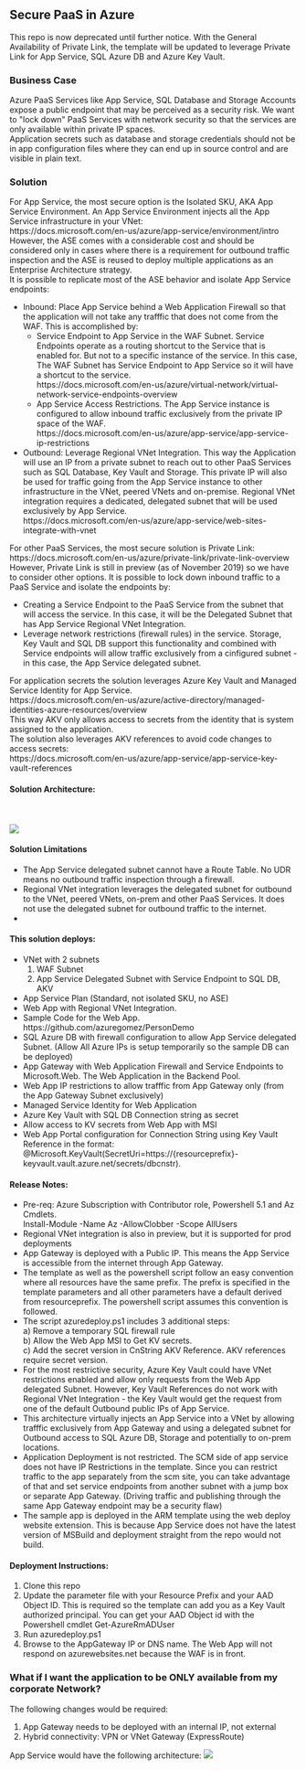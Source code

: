 <h2>Secure PaaS in Azure</h2>
This repo is now deprecated until further notice.  With the General Availability of Private Link, the template will be updated to leverage Private Link for App Service, SQL Azure DB and Azure Key Vault.
<h3>Business Case</h3>
Azure PaaS Services like App Service, SQL Database and Storage Accounts expose a public endpoint that may be perceived as a security risk.
We want to "lock down" PaaS Services with network security so that the services are only available within private IP spaces.<br>
Application secrets such as database and storage credentials should not be in app configuration files where they can end up in source control and are visible in plain text.  
<h3>Solution</h3>
For App Service, the most secure option is the Isolated SKU, AKA App Service Environment. An App Service Environment injects all the App Service infrastructure in your VNet:<br/>
https://docs.microsoft.com/en-us/azure/app-service/environment/intro<br/>
However, the ASE comes with a considerable cost and should be considered only in cases where there is a requirement for outbound traffic inspection and the ASE is reused to deploy multiple applications as an Enterprise Architecture strategy.<br/>
It is possible to replicate most of the ASE behavior and isolate App Service endpoints:
<ul>
<li>Inbound: Place App Service behind a Web Application Firewall so that the application will not take any trafffic that does not come from the WAF.  This is accomplished by:
    <ul> 
    <li>Service Endpoint to App Service in the WAF Subnet.  Service Endpoints operate as a routing shortcut to the Service that is enabled for. But not to a specific instance of the service. In this case, The WAF Subnet has Service Endpoint to App Service so it will have a shortcut to the service.<br>https://docs.microsoft.com/en-us/azure/virtual-network/virtual-network-service-endpoints-overview
    <li>App Service Access Restrictions.  The App Service instance is configured to allow inbound traffic exclusively from the private IP space of the WAF.<br>
    https://docs.microsoft.com/en-us/azure/app-service/app-service-ip-restrictions
    </ul>
<li>Outbound: Leverage Regional VNet Integration. This way the Application will use an IP from a private subnet to reach out to other PaaS Services such as SQL Database, Key Vault and Storage.  This private IP will also be used for traffic going from the App Service instance to other infrastructure in the VNet, peered VNets and on-premise.  Regional VNet integration requires a dedicated, delegated subnet that will be used exclusively by App Service.<br>
https://docs.microsoft.com/en-us/azure/app-service/web-sites-integrate-with-vnet
</ul>
For other PaaS Services, the most secure solution is Private Link:<br/>
https://docs.microsoft.com/en-us/azure/private-link/private-link-overview<br>
However, Private Link is still in preview (as of November 2019) so we have to consider other options.
It is possible to lock down inbound traffic to a PaaS Service and isolate the endpoints by:
<ul>
<li>Creating a Service Endpoint to the PaaS Service from the subnet that will access the service.  In this case, it will be the Delegated Subnet that has App Service Regional VNet Integration.
<li>Leverage network restrictions (firewall rules) in the service. Storage, Key Vault and SQL DB support this functionality and combined with Service endpoints will allow traffic exclusively from a cinfigured subnet - in this case, the App Service delegated subnet.
</ul>
For application secrets the solution leverages Azure Key Vault and Managed Service Identity for App Service.<br/>
https://docs.microsoft.com/en-us/azure/active-directory/managed-identities-azure-resources/overview<br>
This way AKV only allows access to secrets from the identity that is system assigned to the application.<br>
The solution also leverages AKV references to avoid code changes to access secrets:<br>
https://docs.microsoft.com/en-us/azure/app-service/app-service-key-vault-references
<h4>Solution Architecture:</h4>
<br/><br/>
<img src="https://storagegomez.blob.core.windows.net/public/images/securepaas-rvi.png">
<br>
<h4>Solution Limitations</h4>
<ul>
<li>The App Service delegated subnet cannot have a Route Table. No UDR means no outbound traffic inspection through a firewall. 
<li>Regional VNet integration leverages the delegated subnet for outbound to the VNet, peered VNets, on-prem and other PaaS Services. It does not use the delegated subnet for outbound traffic to the internet.
<li>
</ul>
<h4>This solution deploys:</h4>
<ul>
<li>VNet with 2 subnets
<ol>
    <li>WAF Subnet 
    <li>App Service Delegated Subnet with Service Endpoint to SQL DB, AKV
</ol>
<li>App Service Plan (Standard, not isolated SKU, no ASE)
<li>Web App with Regional VNet Integration.
<li>Sample Code for the Web App. https://github.com/azuregomez/PersonDemo
<li>SQL Azure DB with firewall configuration to allow App Service delegated Subnet. (Allow All Azure IPs is setup temporarily so the sample DB can be deployed)
<li>App Gateway with Web Application Firewall and Service Endpoints to Microsoft.Web. The Web Application in the Backend Pool.
<li>Web App IP restrictions to allow trafffic from App Gateway only (from the App Gateway Subnet exclusively)
<li>Managed Service Identity for Web Application
<li>Azure Key Vault with SQL DB Connection string as secret
<li>Allow access to KV secrets from Web App with MSI
<li>Web App Portal configuration for Connection String using Key Vault Reference in the format: @Microsoft.KeyVault(SecretUri=https://{resourceprefix}-keyvault.vault.azure.net/secrets/dbcnstr). 

</ul>
<h4>Release Notes:</h4>
<ul>
<li>Pre-req: Azure Subscription with Contributor role, Powershell 5.1 and Az Cmdlets. <br>
Install-Module -Name Az -AllowClobber -Scope AllUsers
<li>Regional VNet integration is also in preview, but it is supported for prod deployments<br>
<li>App Gateway is deployed with a Public IP. This means the App Service is accessible from the internet through App Gateway.
<li>The template as well as the powershell script follow an easy convention where all resources have the same prefix. The prefix is specified in the template parameters and all other parameters have a default derived from resourceprefix.  The powershell script assumes this convention is followed.
<li>The script azuredeploy.ps1 includes 3 additional steps: <br>a) Remove a temporary SQL firewall rule  <br>b) Allow the Web App MSI to Get KV secrets.<br> c) Add the secret version in CnString AKV Reference. AKV references require secret version.
<li>For the most restrictive security, Azure Key Vault could have VNet restrictions enabled and allow only requests from the Web App delegated Subnet.  However, Key Vault References do not work with Regional VNet Integration - the Key Vault would get the request from one of the default Outbound public IPs of App Service.  
<li>This architecture virtually injects an App Service into a VNet by allowing trafffic exclusively from App Gateway and using a delegated subnet for Outbound access to SQL Azure DB, Storage and potentially to on-prem locations. 
<li>Application Deployment is not restricted. The SCM side of app service does not have IP Restrictions in the template. Since you can restrict traffic to the app separately from the scm site, you can take advantage of that and set service endpoints from another subnet with a jump box or separate App Gateway. (Driving traffic and publishing through the same App Gateway endpoint may be a security flaw)
<li>The sample app is deployed in the ARM template using the web deploy website extension. This is because App Service does not have the latest version of MSBuild and deployment straight from the repo would not build.
</ul>
<h4>Deployment Instructions:</h4>
<ol>
<li>Clone this repo
<li>Update the parameter file with your Resource Prefix and your AAD Object ID.  This is required so the template can add you as a Key Vault authorized principal. You can get your AAD Object id with the Powershell cmdlet Get-AzureRmADUser
<li>Run azuredeploy.ps1
<li>Browse to the AppGateway IP or DNS name. The Web App will not respond on azurewebsites.net because the WAF is in front.
</ol>
<h3>What if I want the application to be ONLY available from my corporate Network?</h3>
The following changes would be required:
<ol>
<li>App Gateway needs to be deployed with an internal IP, not external
<li>Hybrid connectivity: VPN or VNet Gateway (ExpressRoute)
</ol>
App Service would have the following architecture:
<img src="https://storagegomez.blob.core.windows.net/public/images/injectapp.png">
